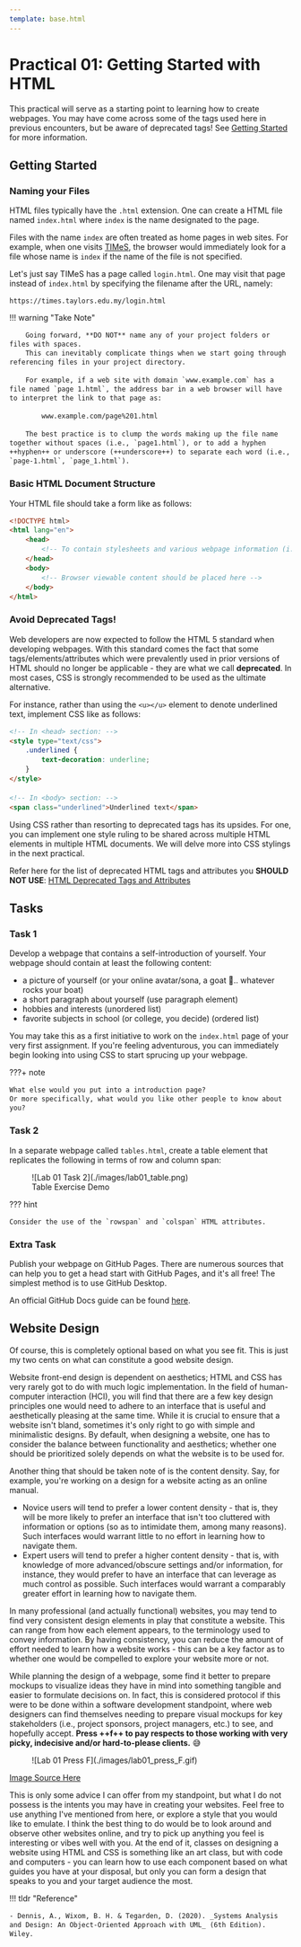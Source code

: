 ```yaml
---
template: base.html
---
```


# Practical 01: Getting Started with HTML

This practical will serve as a starting point to learning how to create webpages.
You may have come across some of the tags used here in previous encounters, but be aware of deprecated tags! See [Getting Started](#getting-started) for more information.

## Getting Started

### Naming your Files

HTML files typically have the `.html` extension.
One can create a HTML file named `index.html` where `index` is the name designated to the page.

Files with the name `index` are often treated as home pages in web sites.
For example, when one visits [TIMeS](https://times.taylors.edu.my), the browser would immediately look for a file whose name is `index` if the name of the file is not specified.

Let's just say TIMeS has a page called `login.html`. One may visit that page instead of `index.html` by specifying the filename after the URL, namely:

    https://times.taylors.edu.my/login.html

!!! warning "Take Note"

    	Going forward, **DO NOT** name any of your project folders or files with spaces.
    	This can inevitably complicate things when we start going through referencing files in your project directory.

    	For example, if a web site with domain `www.example.com` has a file named `page 1.html`, the address bar in a web browser will have to interpret the link to that page as:

    		www.example.com/page%201.html

    	The best practice is to clump the words making up the file name together without spaces (i.e., `page1.html`), or to add a hyphen ++hyphen++ or underscore (++underscore++) to separate each word (i.e., `page-1.html`, `page_1.html`).

### Basic HTML Document Structure

Your HTML file should take a form like as follows:

```html
<!DOCTYPE html>
<html lang="en">
	<head>
		<!-- To contain stylesheets and various webpage information (i.e., Tab Name) -->
	</head>
	<body>
		<!-- Browser viewable content should be placed here -->
	</body>
</html>
```

### Avoid Deprecated Tags!

Web developers are now expected to follow the HTML 5 standard when developing webpages.
With this standard comes the fact that some tags/elements/attributes which were prevalently used in prior versions of HTML should no longer be applicable - they are what we call **deprecated**.
In most cases, CSS is strongly recommended to be used as the ultimate alternative.

For instance, rather than using the `<u></u>` element to denote underlined text, implement CSS like as follows:

```html
<!-- In <head> section: -->
<style type="text/css">
	.underlined {
		text-decoration: underline;
	}
</style>

<!-- In <body> section: -->
<span class="underlined">Underlined text</span>
```

Using CSS rather than resorting to deprecated tags has its upsides.
For one, you can implement one style ruling to be shared across multiple HTML elements in multiple HTML documents.
We will delve more into CSS stylings in the next practical.

Refer here for the list of deprecated HTML tags and attributes you **SHOULD NOT USE**: [HTML Deprecated Tags and Attributes](guide-deprecated.md)

## Tasks

### Task 1

Develop a webpage that contains a self-introduction of yourself.
Your webpage should contain at least the following content:

- a picture of yourself (or your online avatar/sona, a goat 🐐.. whatever rocks your boat)
- a short paragraph about yourself (use paragraph element)
- hobbies and interests (unordered list)
- favorite subjects in school (or college, you decide) (ordered list)

You may take this as a first initiative to work on the `index.html` page of your very first assignment.
If you're feeling adventurous, you can immediately begin looking into using CSS to start sprucing up your webpage.

???+ note

    What else would you put into a introduction page?
    Or more specifically, what would you like other people to know about you?

### Task 2

In a separate webpage called `tables.html`, create a table element that replicates the following in terms of row and column span:

<figure markdown>
  ![Lab 01 Task 2](./images/lab01_table.png)
  <figcaption>Table Exercise Demo</figcaption>
</figure>

??? hint

    Consider the use of the `rowspan` and `colspan` HTML attributes.

### Extra Task

Publish your webpage on GitHub Pages.
There are numerous sources that can help you to get a head start with GitHub Pages, and it's all free!
The simplest method is to use GitHub Desktop.

An official GitHub Docs guide can be found [here](https://docs.github.com/en/desktop/installing-and-configuring-github-desktop/overview/getting-started-with-github-desktop).

<!-- ::: warning SUBMISSION
**Complete the given practical and submit it as your lecture attendance for Week 2.**
::: -->

## Website Design

Of course, this is completely optional based on what you see fit.
This is just my two cents on what can constitute a good website design.

Website front-end design is dependent on aesthetics; HTML and CSS has very rarely got to do with much logic implementation.
In the field of human-computer interaction (HCI), you will find that there are a few key design principles one would need to adhere to an interface that is useful and aesthetically pleasing at the same time.
While it is crucial to ensure that a website isn't bland, sometimes it's only right to go with simple and minimalistic designs.
By default, when designing a website, one has to consider the balance between functionality and aesthetics; whether one should be prioritized solely depends on what the website is to be used for.

Another thing that should be taken note of is the content density. Say, for example, you're working on a design for a website acting as an online manual.

- Novice users will tend to prefer a lower content density - that is, they will be more likely to prefer an interface that isn't too cluttered with information or options (so as to intimidate them, among many reasons).
  Such interfaces would warrant little to no effort in learning how to navigate them.
- Expert users will tend to prefer a higher content density - that is, with knowledge of more advanced/obscure settings and/or information, for instance, they would prefer to have an interface that can leverage as much control as possible.
  Such interfaces would warrant a comparably greater effort in learning how to navigate them.

In many professional (and actually functional) websites, you may tend to find very consistent design elements in play that constitute a website.
This can range from how each element appears, to the terminology used to convey information.
By having consistency, you can reduce the amount of effort needed to learn how a website works - this can be a key factor as to whether one would be compelled to explore your website more or not.

While planning the design of a webpage, some find it better to prepare mockups to visualize ideas they have in mind into something tangible and easier to formulate decisions on.
In fact, this is considered protocol if this were to be done within a software development standpoint, where web designers can find themselves needing to prepare visual mockups for key stakeholders (i.e., project sponsors, project managers, etc.) to see, and hopefully accept.
**Press ++f++ to pay respects to those working with very picky, indecisive and/or hard-to-please clients.** 😅

<figure markdown>
  ![Lab 01 Press F](./images/lab01_press_F.gif)<br>
</figure>

<div class="text-center">
	<a href="https://twitter.com/CORSAIR/status/1509958894218461186" target="_blank">Image Source Here</a>
</div>

This is only some advice I can offer from my standpoint, but what I do not possess is the intents you may have in creating your websites.
Feel free to use anything I've mentioned from here, or explore a style that you would like to emulate.
I think the best thing to do would be to look around and observe other websites online, and try to pick up anything you feel is interesting or vibes well with you.
At the end of it, classes on designing a website using HTML and CSS is something like an art class, but with code and computers - you can learn how to use each component based on what guides you have at your disposal, but only you can form a design that speaks to you and your target audience the most.

!!! tldr "Reference"

    - Dennis, A., Wixom, B. H. & Tegarden, D. (2020). _Systems Analysis and Design: An Object-Oriented Approach with UML_ (6th Edition). Wiley.

